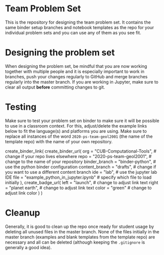 # Team Problem Set

This is the repository for designing the team problem set. It contains the same binder setup branches and notebook templates as the repo for your individual problem sets and you can use any of them as you see fit.

# Designing the problem set

When designing the problem set, be mindful that you are now working together with multiple people and it is especially important to work in branches, push your changes regularly to GitHub and merge branches regularly into the master branch. If you are working in Jupyter, make sure to clear all output **before** committing changes to git.

# Testing

Make sure to test your problem set on binder to make sure it will be possible to use in a classroom context. For this, adjust/delete the example links below to fit the language(s) and platforms you are using. Make sure to replace all instances of the word `2020-ps-team-geol2001` (the name of the template repo) with the name of your own repository.

create_binder_link(
  create_binder_url(
    org = "CUB-Computational-Tools", # change if your repo lives elsewhere
    repo = "2020-ps-team-geol2001", # change to the name of your repository
    binder_branch = "binder-python", # use the python binder configuration
    content_branch = "drafts", # change if you want to use a different content branch
    ide = "lab", # use the jupyter lab IDE
    file = "example_python_in_jupyter.ipynb" # specify which file to load initially
  ),
  create_badge_url(
    left = "launch", # change to adjust link text
    right = "planet earth", # change to adjust link text
    color = "green" # change to adjust link color
  )
)

# Cleanup

Generally, it is good to clean up the repo once ready for student usage by deleting all unused files in the master branch. None of the files initially in the master branch (examples and blank templates from the template repo) are necessary and all can be deleted (although keeping the `.gitignore` is generally a good idea).
